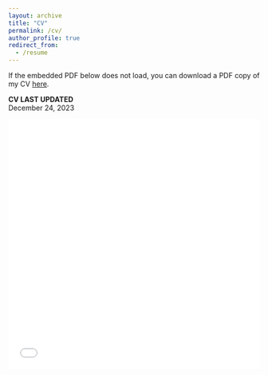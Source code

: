 ```yaml
---
layout: archive
title: "CV"
permalink: /cv/
author_profile: true
redirect_from:
  - /resume
---
```

If the embedded PDF below does not load, you can download a PDF copy of my CV [here](/files/pdf/cv_david.pdf).

**CV LAST UPDATED**
<br/> December 24, 2023

<iframe src="/files/pdf/cv_david.pdf" width="100%" height="500" frameborder="no" border="0" marginwidth="0" marginheight="0"></iframe>


